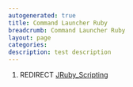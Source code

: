 ```yaml
---
autogenerated: true
title: Command Launcher Ruby
breadcrumb: Command Launcher Ruby
layout: page
categories: 
description: test description
---
```


1.  REDIRECT [JRuby\_Scripting](JRuby_Scripting "wikilink")
